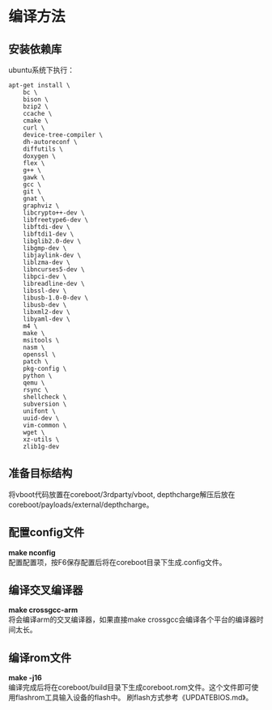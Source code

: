 编译方法
===============
安装依赖库
--------
ubuntu系统下执行：

	apt-get install \
		bc \
		bison \
		bzip2 \
		ccache \
		cmake \
		curl \
		device-tree-compiler \
		dh-autoreconf \
		diffutils \
		doxygen \
		flex \
		g++ \
		gawk \
		gcc \
		git \
		gnat \
		graphviz \
		libcrypto++-dev \
		libfreetype6-dev \
		libftdi-dev \
		libftdi1-dev \
		libglib2.0-dev \
		libgmp-dev \
		libjaylink-dev \
		liblzma-dev \
		libncurses5-dev \
		libpci-dev \
		libreadline-dev \
		libssl-dev \
		libusb-1.0-0-dev \
		libusb-dev \
		libxml2-dev \
		libyaml-dev \
		m4 \
		make \
		msitools \
		nasm \
		openssl \
		patch \
		pkg-config \
		python \
		qemu \
		rsync \
		shellcheck \
		subversion \
		unifont \
		uuid-dev \
		vim-common \
		wget \
		xz-utils \
		zlib1g-dev

准备目标结构
--------
将vboot代码放置在coreboot/3rdparty/vboot, depthcharge解压后放在coreboot/payloads/external/depthcharge。

配置config文件
--------
**make nconfig**  
配置配置项，按F6保存配置后将在coreboot目录下生成.config文件。

编译交叉编译器
--------
**make crossgcc-arm**  
将会编译arm的交叉编译器，如果直接make crossgcc会编译各个平台的编译器时间太长。

编译rom文件
--------
**make -j16**  
编译完成后将在coreboot/build目录下生成coreboot.rom文件。这个文件即可使用flashrom工具输入设备的flash中。
刷flash方式参考《UPDATEBIOS.md》。

